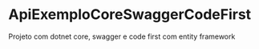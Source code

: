 # ApiExemploCoreSwaggerCodeFirst

Projeto com dotnet core, swagger e code first com entity framework
